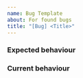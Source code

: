 ```yaml
---
name: Bug Template
about: For found bugs
title: "[Bug] <Title>"
---
```


### Expected behaviour



### Current behaviour


